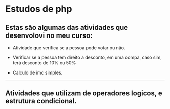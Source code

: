 # Estudos de php

## Estas são algumas das atividades que desenvolovi no meu curso:

- Atividade que verifica se a pessoa pode votar ou não.

- Verificar se a pessoa tem direito a desconto, em uma compa, caso sim, terá desconto de 10% ou 50%

- Calculo de imc simples.
---
## Atividades que utilizam de operadores logicos, e estrutura condicional.


